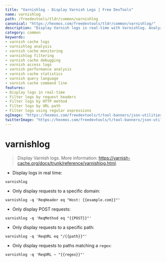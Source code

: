 ```yaml
---
title: "Varnishlog - Display Varnish Logs | Free DevTools"
name: varnishlog
path: /freedevtools/tldr/common/varnishlog
canonical: "https://hexmos.com/freedevtools/tldr/common/varnishlog/"
description: "Display Varnish logs in real-time with Varnishlog. Analyze website traffic and debug caching issues using advanced filtering. Free online tool, no registration required."
category: common
keywords:
- varnish cache logs
- varnishlog analysis
- varnish cache monitoring
- varnishlog filtering
- varnish cache debugging
- varnish access logs
- varnish performance analysis
- varnish cache statistics
- varnish query language
- varnish cache command line
features:
- Display logs in real-time
- Filter logs by request headers
- Filter logs by HTTP method
- Filter logs by URL path
- Filter logs using regular expressions
ogImage: "https://hexmos.com/freedevtools/t/tool-banners/json-utilities-banner.png"
twitterImage: "https://hexmos.com/freedevtools/t/tool-banners/json-utilities-banner.png"
---
```


# varnishlog

> Display Varnish logs.
> More information: <https://varnish-cache.org/docs/trunk/reference/varnishlog.html>.

- Display logs in real time:

`varnishlog`

- Only display requests to a specific domain:

`varnishlog -q 'ReqHeader eq "Host: {{example.com}}"'`

- Only display POST requests:

`varnishlog -q 'ReqMethod eq "{{POST}}"'`

- Only display requests to a specific path:

`varnishlog -q 'ReqURL eq "/{{path}}"'`

- Only display requests to paths matching a `regex`:

`varnishlog -q 'ReqURL ~ "{{regex}}"'`

